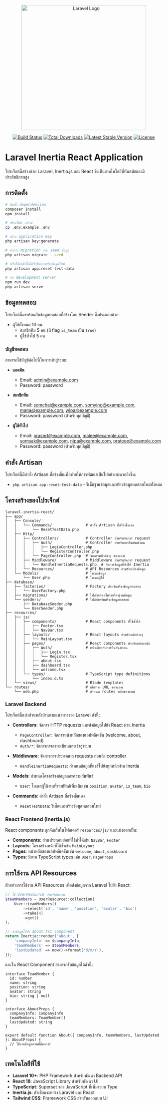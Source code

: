 <p align="center"><a href="https://laravel.com" target="_blank"><img src="https://raw.githubusercontent.com/laravel/art/master/logo-lockup/5%20SVG/2%20CMYK/1%20Full%20Color/laravel-logolockup-cmyk-red.svg" width="400" alt="Laravel Logo"></a></p>

<p align="center">
<a href="https://github.com/laravel/framework/actions"><img src="https://github.com/laravel/framework/workflows/tests/badge.svg" alt="Build Status"></a>
<a href="https://packagist.org/packages/laravel/framework"><img src="https://img.shields.io/packagist/dt/laravel/framework" alt="Total Downloads"></a>
<a href="https://packagist.org/packages/laravel/framework"><img src="https://img.shields.io/packagist/v/laravel/framework" alt="Latest Stable Version"></a>
<a href="https://packagist.org/packages/laravel/framework"><img src="https://img.shields.io/packagist/l/laravel/framework" alt="License"></a>
</p>

# Laravel Inertia React Application

โปรเจ็กต์นี้สร้างด้วย Laravel, Inertia.js และ React ซึ่งเป็นเทคโนโลยีที่ทันสมัยและมีประสิทธิภาพสูง

## การติดตั้ง

```bash
# ติดตั้ง dependencies
composer install
npm install

# สร้างไฟล์ .env
cp .env.example .env

# สร้าง application key
php artisan key:generate

# ทำการ migration และ seed ข้อมูล
php artisan migrate --seed

# หรือใช้คำสั่งนี้เพื่อรีเซ็ตและสร้างข้อมูลใหม่
php artisan app:reset-test-data

# รัน development server
npm run dev
php artisan serve
```

## ข้อมูลทดสอบ

โปรเจ็กต์นี้มาพร้อมกับข้อมูลทดสอบที่สร้างโดย Seeder ซึ่งประกอบด้วย:

- ผู้ใช้ทั้งหมด 10 คน
  - สมาชิกทีม 5 คน (มี flag `is_team` เป็น `true`)
  - ผู้ใช้ทั่วไป 5 คน

### บัญชีทดสอบ

สามารถใช้บัญชีต่อไปนี้ในการเข้าสู่ระบบ:

- **แอดมิน**
  - Email: admin@example.com
  - Password: password

- **สมาชิกทีม**
  - Email: somchai@example.com, somying@example.com, mana@example.com, wipa@example.com
  - Password: password (สำหรับทุกบัญชี)

- **ผู้ใช้ทั่วไป**
  - Email: prasert@example.com, malee@example.com, somsak@example.com, nipa@example.com, prateep@example.com
  - Password: password (สำหรับทุกบัญชี)

## คำสั่ง Artisan

โปรเจ็กต์นี้มีคำสั่ง Artisan ที่สร้างขึ้นเพื่อช่วยให้การพัฒนาเป็นไปอย่างสะดวกยิ่งขึ้น:

- `php artisan app:reset-test-data` - รีเซ็ตฐานข้อมูลและสร้างข้อมูลทดสอบใหม่ทั้งหมด

## โครงสร้างของโปรเจ็กต์

```
laravel-inertia-react/
├── app/
│   ├── Console/
│   │   └── Commands/               # คำสั่ง Artisan ที่สร้างขึ้นเอง
│   │       └── ResetTestData.php
│   ├── Http/
│   │   ├── Controllers/            # Controller สำหรับจัดการ request
│   │   │   ├── Auth/               # Controller สำหรับการยืนยันตัวตน
│   │   │   │   ├── LoginController.php
│   │   │   │   └── RegisterController.php
│   │   │   └── PageController.php  # จัดการหน้าต่างๆ ของแอพ
│   │   ├── Middleware/             # Middleware สำหรับจัดการ request
│   │   │   └── HandleInertiaRequests.php  # จัดการข้อมูลที่ส่งให้ Inertia
│   │   └── Resources/              # API Resources สำหรับแปลงข้อมูล
│   └── Models/                     # โมเดลข้อมูล
│       └── User.php                # โมเดลผู้ใช้
├── database/
│   ├── factories/                  # Factory สำหรับสร้างข้อมูลทดสอบ
│   │   └── UserFactory.php
│   ├── migrations/                 # ไฟล์กำหนดโครงสร้างฐานข้อมูล
│   └── seeders/                    # ไฟล์สำหรับสร้างข้อมูลทดสอบ
│       ├── DatabaseSeeder.php
│       └── UserSeeder.php
├── resources/
│   ├── js/
│   │   ├── components/             # React components ที่ใช้ซ้ำได้
│   │   │   ├── Footer.tsx
│   │   │   └── NavBar.tsx
│   │   ├── layouts/                # React layouts สำหรับหน้าต่างๆ
│   │   │   └── MainLayout.tsx
│   │   ├── pages/                  # React components สำหรับแต่ละหน้า
│   │   │   ├── Auth/               # หน้าเกี่ยวกับการยืนยันตัวตน
│   │   │   │   ├── Login.tsx
│   │   │   │   └── Register.tsx
│   │   │   ├── about.tsx
│   │   │   ├── dashboard.tsx
│   │   │   └── welcome.tsx
│   │   └── types/                  # TypeScript type definitions
│   │       └── index.d.ts
│   └── views/                      # Blade templates
└── routes/                         # เส้นทาง URL ของแอพ
    └── web.php                     # กำหนด routes หลักของแอพ
```

### Laravel Backend

โปรเจ็กต์นี้แบ่งส่วนหลังบ้านตามแนวทางของ Laravel ดังนี้:

- **Controllers**: จัดการ HTTP requests และส่งข้อมูลไปยัง React ผ่าน Inertia
  - `PageController`: จัดการหน้าหลักของแอปพลิเคชัน (welcome, about, dashboard)
  - `Auth/*`: จัดการการลงทะเบียนและเข้าสู่ระบบ

- **Middleware**: จัดการการประมวลผล requests ก่อนถึง controller
  - `HandleInertiaRequests`: กำหนดข้อมูลที่แชร์ไปยังทุกหน้าผ่าน Inertia

- **Models**: กำหนดโครงสร้างข้อมูลและความสัมพันธ์
  - `User`: โมเดลผู้ใช้งานที่รวมฟิลด์เพิ่มเติมเช่น `position`, `avatar`, `is_team`, `bio`

- **Commands**: คำสั่ง Artisan ที่สร้างขึ้นเอง
  - `ResetTestData`: รีเซ็ตและสร้างข้อมูลทดสอบใหม่

### React Frontend (Inertia.js)

React components ถูกจัดเก็บในโฟลเดอร์ `resources/js/` และแบ่งออกเป็น:

- **Components**: ส่วนประกอบย่อยที่ใช้ซ้ำได้เช่น `NavBar`, `Footer`
- **Layouts**: โครงสร้างหน้าที่ใช้ซ้ำเช่น `MainLayout`
- **Pages**: หน้าหลักของแอปพลิเคชันเช่น `welcome`, `about`, `dashboard`
- **Types**: นิยาม TypeScript types เช่น `User`, `PageProps`

## การใช้งาน API Resources

ตัวอย่างการใช้งาน API Resources เพื่อส่งข้อมูลจาก Laravel ไปยัง React:

```php
// ใช้ UserResource สำหรับทีมงาน
$teamMembers = UserResource::collection(
    User::teamMembers()
        ->select('id', 'name', 'position', 'avatar', 'bio')
        ->take(4)
        ->get()
);

// ส่งข้อมูลไปยัง about.tsx component
return Inertia::render('about', [
    'companyInfo' => $companyInfo,
    'teamMembers' => $teamMembers,
    'lastUpdated' => now()->format('d/m/Y'),
]);
```

และใน React Component สามารถรับข้อมูลได้ดังนี้:

```tsx
interface TeamMember {
  id: number
  name: string
  position: string
  avatar: string
  bio: string | null
}

interface AboutProps {
  companyInfo: CompanyInfo
  teamMembers: TeamMember[]
  lastUpdated: string
}

export default function About({ companyInfo, teamMembers, lastUpdated }: AboutProps) {
  // ใช้งานข้อมูลตามที่ต้องการ
}
```

## เทคโนโลยีที่ใช้

- **Laravel 10+**: PHP Framework สำหรับพัฒนา Backend API 
- **React 18**: JavaScript Library สำหรับพัฒนา UI
- **TypeScript**: Superset ของ JavaScript ที่เพิ่มระบบ Type
- **Inertia.js**: ตัวเชื่อมระหว่าง Laravel และ React
- **Tailwind CSS**: Framework CSS สำหรับออกแบบ UI